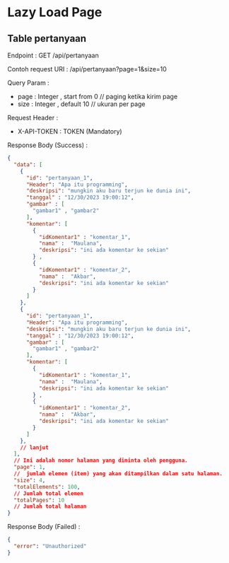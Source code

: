 # Lazy Load Page
## Table pertanyaan
Endpoint : GET /api/pertanyaan

Contoh request URI : /api/pertanyaan?page=1&size=10

Query Param :
- page : Integer , start from 0 // paging ketika kirim page
- size : Integer , default 10 // ukuran per page

Request Header :
- X-API-TOKEN : TOKEN (Mandatory)

Response Body (Success) :

```json
{
  "data": [
    {
      "id": "pertanyaan_1",
      "Header": "Apa itu programming",
      "deskripsi": "mungkin aku baru terjun ke dunia ini",
      "tanggal" : "12/30/2023 19:00:12",
      "gambar" : [
        "gambar1" , "gambar2"
      ],
      "komentar": [
        {
          "idKomentar1" : "komentar_1",
          "nama" :  "Maulana",
          "deskripsi": "ini ada komentar ke sekian"
        } ,
        {
          "idKomentar1" : "komentar_2",
          "nama" :  "Akbar",
          "deskripsi": "ini ada komentar ke sekian"
        }
      ]
    },
    {
      "id": "pertanyaan_1",
      "Header": "Apa itu programming",
      "deskripsi": "mungkin aku baru terjun ke dunia ini",
      "tanggal" : "12/30/2023 19:00:12",
      "gambar" : [
        "gambar1" , "gambar2"
      ],
      "komentar": [
        {
          "idKomentar1" : "komentar_1",
          "nama" :  "Maulana",
          "deskripsi": "ini ada komentar ke sekian"
        } ,
        {
          "idKomentar1" : "komentar_2",
          "nama" :  "Akbar",
          "deskripsi": "ini ada komentar ke sekian"
        }
      ]
    },
    // lanjut
  ],
  // Ini adalah nomor halaman yang diminta oleh pengguna.
  "page": 1,
  //  jumlah elemen (item) yang akan ditampilkan dalam satu halaman.
  "size": 4,
  "totalElements": 100,
  // Jumlah total elemen
  "totalPages": 10
  // Jumlah total halaman
}
```

Response Body (Failed) : 
```json
{
  "error": "Unauthorized"
}
```